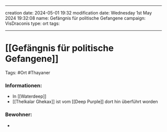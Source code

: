 
---
creation date: 2024-05-01 19:32 
modification date: Wednesday 1st May 2024 19:32:08 
name: Gefängnis für politische Gefangene 
campaign: VisDraconis
type: ort
tags:

--- 

# [[Gefängnis für politische Gefangene]]

Tags: #Ort #Thayaner 

### Informationen:
- In [[Waterdeep]]
- [[Thelkalar Ghekax]] ist vom [[Deep Purple]] dort hin überführt worden

### Bewohner:
- 


